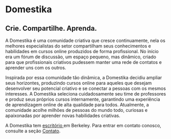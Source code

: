 # Domestika
<!--
'___  __  __ ___ _____ _  __
|   \|  \/  / __|_   _| |/ /
| |) | |\/| \__ \ | | | ' <
|___/|_|  |_|___/ |_| |_|\_\
'
Crea, comparte y aprende.
-->

## Crie. Compartilhe. Aprenda.
<p>A Domestika é uma comunidade criativa que cresce continuamente, nela os melhores especialistas do setor compartilham seus conhecimentos e habilidades em cursos online produzidos de forma profissional. No início era um fórum de discussão, um espaço pequeno, mas dinâmico, criado para que profissionais criativos pudessem manter uma rede de contatos e aprender uns com os outros.</p>
<p>
Inspirada por essa comunidade tão dinâmica, a Domestika decidiu ampliar seus horizontes, produzindo cursos online para aqueles que desejam desenvolver seu potencial criativo e se conectar a pessoas com os mesmos interesses. A Domestika seleciona cuidadosamente seu time de professores e produz seus próprios cursos internamente, garantindo uma experiência de aprendizagem online de alta qualidade para todos. Atualmente, a comunidade acolhe milhões de pessoas do mundo todo, curiosas e apaixonadas por aprender novas habilidades criativas.</p>

<p>A Domestika tem <a href="https://www.domestika.org/pt/about/contact">escritório </a>em Berkeley. Para entrar em contato conosco, consulte a seção <a href="https://www.domestika.org/pt/about/contact">Contato</a>.</p>
